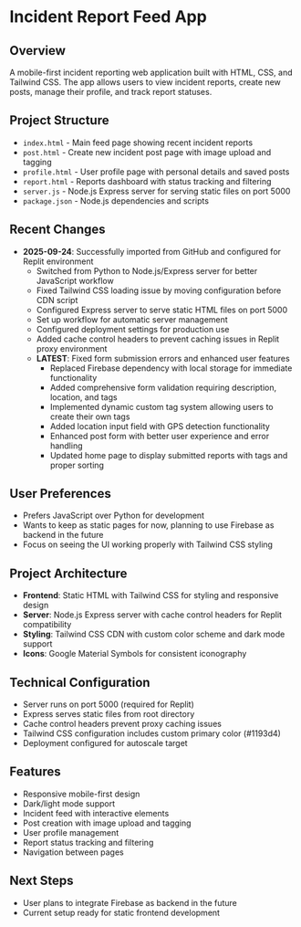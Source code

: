 # Incident Report Feed App

## Overview
A mobile-first incident reporting web application built with HTML, CSS, and Tailwind CSS. The app allows users to view incident reports, create new posts, manage their profile, and track report statuses.

## Project Structure
- `index.html` - Main feed page showing recent incident reports
- `post.html` - Create new incident post page with image upload and tagging
- `profile.html` - User profile page with personal details and saved posts
- `report.html` - Reports dashboard with status tracking and filtering
- `server.js` - Node.js Express server for serving static files on port 5000
- `package.json` - Node.js dependencies and scripts

## Recent Changes
- **2025-09-24**: Successfully imported from GitHub and configured for Replit environment
  - Switched from Python to Node.js/Express server for better JavaScript workflow
  - Fixed Tailwind CSS loading issue by moving configuration before CDN script
  - Configured Express server to serve static HTML files on port 5000
  - Set up workflow for automatic server management
  - Configured deployment settings for production use
  - Added cache control headers to prevent caching issues in Replit proxy environment
  - **LATEST**: Fixed form submission errors and enhanced user features
    - Replaced Firebase dependency with local storage for immediate functionality
    - Added comprehensive form validation requiring description, location, and tags
    - Implemented dynamic custom tag system allowing users to create their own tags
    - Added location input field with GPS detection functionality
    - Enhanced post form with better user experience and error handling
    - Updated home page to display submitted reports with tags and proper sorting

## User Preferences
- Prefers JavaScript over Python for development
- Wants to keep as static pages for now, planning to use Firebase as backend in the future
- Focus on seeing the UI working properly with Tailwind CSS styling

## Project Architecture
- **Frontend**: Static HTML with Tailwind CSS for styling and responsive design
- **Server**: Node.js Express server with cache control headers for Replit compatibility
- **Styling**: Tailwind CSS CDN with custom color scheme and dark mode support
- **Icons**: Google Material Symbols for consistent iconography

## Technical Configuration
- Server runs on port 5000 (required for Replit)
- Express serves static files from root directory
- Cache control headers prevent proxy caching issues
- Tailwind CSS configuration includes custom primary color (#1193d4)
- Deployment configured for autoscale target

## Features
- Responsive mobile-first design
- Dark/light mode support
- Incident feed with interactive elements
- Post creation with image upload and tagging
- User profile management
- Report status tracking and filtering
- Navigation between pages

## Next Steps
- User plans to integrate Firebase as backend in the future
- Current setup ready for static frontend development